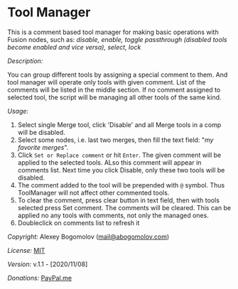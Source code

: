 # Tool Manager
This is a comment based tool manager for making basic operations with Fusion nodes, such as: _disable, enable, toggle passthrough (disabled tools become enabled and vice versa), select, lock_

_Description:_

You can group different tools by assigning a special comment to them. And tool manager will operate only tools with given comment. List of the comments will be listed in the middle section. If no comment assigned to selected tool, the script will be managing all other tools of the same kind. 

_Usage:_

1. Select single Merge tool, click 'Disable' and all Merge tools in a comp will be disabled.
2. Select some nodes, i.e. last two merges, then fill the text field: "_my favorite merges_". 
3. Click `Set or Replace comment` or hit `Enter`. The given comment will be applied to the selected tools. ALso this comment will appear in comments list. Next time you click Disable, only these two tools will be disabled. 
4. The comment added to the tool will be prepended with `@` symbol. Thus ToolManager will not affect other commented tools. 
5. To clear the comment, press clear button in text field, then with tools selected press Set comment. The comments will be cleared. This can be applied no any tools with comments, not only the managed ones.
6. Doubleclick on comments list to refresh it

_Copyright:_ Alexey Bogomolov (mail@abogomolov.com)

_License:_ [MIT](https://mit-license.org/)

_Version:_ v.1.1 - [2020/11/08]

_Donations:_ [PayPal.me](https://paypal.me/aabogomolov/5usd)